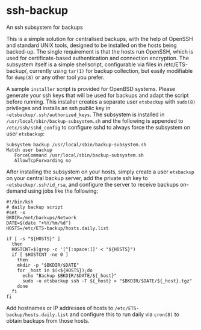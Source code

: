 ssh-backup
==========

An ssh subsystem for backups

This is a simple solution for centralised backups, with the help of OpenSSH and standard UNIX tools, designed to be installed on the hosts being backed-up. The single requirement is that the hosts run OpenSSH, which is used for certificate-based authentication and connection encryption. The subsystem itself is a simple shellscript, configurable via files in /etc/ETS-backup/, currently using `tar(1)` for backup collection, but easily modifiable for `dump(8)` or any other tool you prefer.

A sample `installer` script is provided for OpenBSD systems. Please generate your ssh keys that will be used for backups and adapt the script before running. This installer creates a separate user `etsbackup` with `sudo(8)` privileges and installs an ssh public key in `~etsbackup/.ssh/authorized_keys`. The subsystem is installed in `/usr/local/sbin/backup-subsystem.sh` and the following is appended to `/etc/ssh/sshd_config` to configure sshd to always force the subsystem on user `etsbackup`:

```
Subsystem backup /usr/local/sbin/backup-subsystem.sh
Match user backup 
   ForceCommand /usr/local/sbin/backup-subsystem.sh
   AllowTcpForwarding no
```

After installing the subsystem on your hosts, simply create a user `etsbackup` on your central backup server, add the private ssh key to `~etsbackup/.ssh/id_rsa`, and configure the server to receive backups on-demand using jobs like the following:

```
#!/bin/ksh
# daily backup script
#set -x
BKDIR=/mnt/backups/Network
DATE=$(date "+%Y/%m/%d")
HOSTS=/etc/ETS-backup/hosts.daily.list

if [ -s "${HOSTS}" ]
  then
  HOSTCNT=$(grep -c '[^[:space:]]' < "${HOSTS}")
  if [ $HOSTCNT -ne 0 ]
    then
    mkdir -p "$BKDIR/$DATE"
    for _host in $(<${HOSTS});do
      echo "Backup $BKDIR/$DATE/${_host}"
      sudo -u etsbackup ssh -T ${_host} > "$BKDIR/$DATE/${_host}.tgz"
    done
  fi
fi
```

Add hostnames or IP addresses of hosts to `/etc/ETS-backup/hosts.daily.list` and configure this to run daily via `cron(8)` to obtain backups from those hosts.
